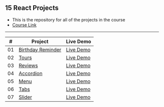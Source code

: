 ## 15 React Projects

- This is the repository for all of the projects in the course
- [Course Link](https://www.youtube.com/watch?v=a_7Z7C_JCyo&ab_channel=freeCodeCamp.org)

<hr>

| #   | Project                                                                                          | Live Demo                                                |
| --- | ------------------------------------------------------------------------------------------------ | -------------------------------------------------------- |
| 01  | [Birthday Reminder](https://github.com/gokseloz/react-projects/tree/master/01-birthday-reminder) | [Live Demo](https://gokseloz-reactproject1.netlify.app/) |
| 02  | [Tours](https://github.com/gokseloz/react-projects/tree/master/02-Tours)                         | [Live Demo](https://gokseloz-reactproject2.netlify.app/) |
| 03  | [Reviews](https://github.com/gokseloz/react-projects/tree/master/03-reviews)                     | [Live Demo](https://gokseloz-reactproject3.netlify.app/) |
| 04  | [Accordion](https://github.com/gokseloz/react-projects/tree/master/04-Accordion)                 | [Live Demo](https://gokseloz-reactproject4.netlify.app/) |
| 05  | [Menu](https://github.com/gokseloz/react-projects/tree/master/05-Menu)                           | [Live Demo](https://gokseloz-reactproject5.netlify.app/) |
| 06  | [Tabs](https://github.com/gokseloz/react-projects/tree/master/06-Tabs)                           | [Live Demo](https://gokseloz-reactproject6.netlify.app/) |
| 07  | [Slider](https://github.com/gokseloz/react-projects/tree/master/07-Slider)                       | [Live Demo](https://gokseloz-reactproject7.netlify.app/) |
